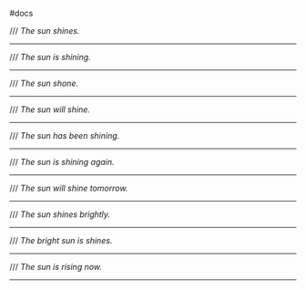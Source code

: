 #docs 

///
*The sun shines.*
***

///
*The sun is shining.*
***

///
*The sun shone.*
***

///
*The sun will shine.*
***

///
*The sun has been shining.*
***

///
*The sun is shining again.*
***

///
*The sun will shine tomorrow.*
***

///
*The sun shines brightly.*
***

///
*The bright sun is shines.*
***

///
*The sun is rising now.*
***
